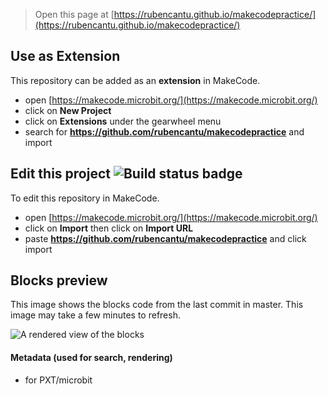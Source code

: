 
> Open this page at [https://rubencantu.github.io/makecodepractice/](https://rubencantu.github.io/makecodepractice/)

## Use as Extension

This repository can be added as an **extension** in MakeCode.

* open [https://makecode.microbit.org/](https://makecode.microbit.org/)
* click on **New Project**
* click on **Extensions** under the gearwheel menu
* search for **https://github.com/rubencantu/makecodepractice** and import

## Edit this project ![Build status badge](https://github.com/rubencantu/makecodepractice/workflows/MakeCode/badge.svg)

To edit this repository in MakeCode.

* open [https://makecode.microbit.org/](https://makecode.microbit.org/)
* click on **Import** then click on **Import URL**
* paste **https://github.com/rubencantu/makecodepractice** and click import

## Blocks preview

This image shows the blocks code from the last commit in master.
This image may take a few minutes to refresh.

![A rendered view of the blocks](https://github.com/rubencantu/makecodepractice/raw/master/.github/makecode/blocks.png)

#### Metadata (used for search, rendering)

* for PXT/microbit
<script src="https://makecode.com/gh-pages-embed.js"></script><script>makeCodeRender("{{ site.makecode.home_url }}", "{{ site.github.owner_name }}/{{ site.github.repository_name }}");</script>
